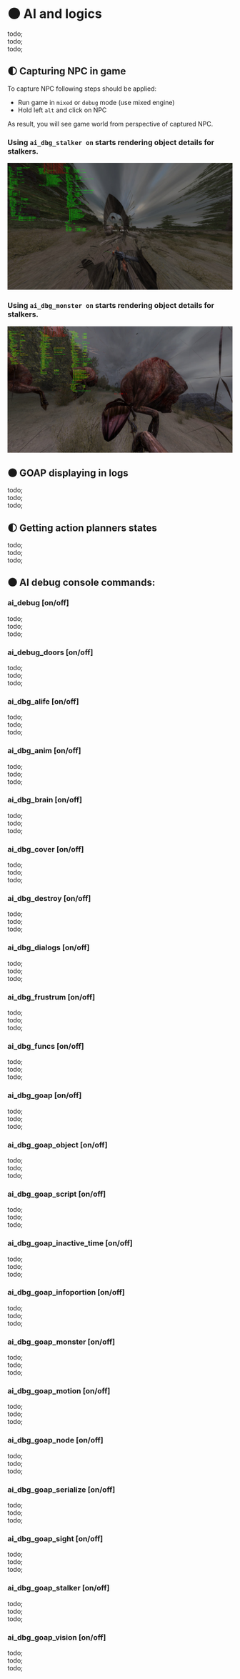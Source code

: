 # 🌑 AI and logics

todo; <br/>
todo; <br/>
todo; <br/>

## 🌓 Capturing NPC in game

To capture NPC following steps should be applied:

- Run game in `mixed` or `debug` mode (use mixed engine)
- Hold left `alt` and click on NPC

As result, you will see game world from perspective of captured NPC. <br/>

### Using `ai_dbg_stalker on` starts rendering object details for stalkers.

<img src="images/stalker_debug.jpg" alt="Ai debug preview" />


### Using `ai_dbg_monster on` starts rendering object details for stalkers.

<img src="images/monster_debug.jpg" alt="Ai debug preview" />

## 🌑 GOAP displaying in logs

todo; <br/>
todo; <br/>
todo; <br/>

## 🌓 Getting action planners states

todo; <br/>
todo; <br/>
todo; <br/>

## 🌑 AI debug console commands:

### ai_debug [on/off]

todo; <br/>
todo; <br/>
todo; <br/>

### ai_debug_doors [on/off]

todo; <br/>
todo; <br/>
todo; <br/>

### ai_dbg_alife [on/off]

todo; <br/>
todo; <br/>
todo; <br/>

### ai_dbg_anim [on/off]

todo; <br/>
todo; <br/>
todo; <br/>

### ai_dbg_brain [on/off]

todo; <br/>
todo; <br/>
todo; <br/>

### ai_dbg_cover [on/off]

todo; <br/>
todo; <br/>
todo; <br/>

### ai_dbg_destroy [on/off]

todo; <br/>
todo; <br/>
todo; <br/>

### ai_dbg_dialogs [on/off]

todo; <br/>
todo; <br/>
todo; <br/>

### ai_dbg_frustrum [on/off]

todo; <br/>
todo; <br/>
todo; <br/>

### ai_dbg_funcs [on/off]

todo; <br/>
todo; <br/>
todo; <br/>

### ai_dbg_goap [on/off]

todo; <br/>
todo; <br/>
todo; <br/>

### ai_dbg_goap_object [on/off]

todo; <br/>
todo; <br/>
todo; <br/>

### ai_dbg_goap_script [on/off]

todo; <br/>
todo; <br/>
todo; <br/>

### ai_dbg_goap_inactive_time [on/off]

todo; <br/>
todo; <br/>
todo; <br/>

### ai_dbg_goap_infoportion [on/off]

todo; <br/>
todo; <br/>
todo; <br/>

### ai_dbg_goap_monster [on/off]

todo; <br/>
todo; <br/>
todo; <br/>

### ai_dbg_goap_motion [on/off]

todo; <br/>
todo; <br/>
todo; <br/>

### ai_dbg_goap_node [on/off]

todo; <br/>
todo; <br/>
todo; <br/>

### ai_dbg_goap_serialize [on/off]

todo; <br/>
todo; <br/>
todo; <br/>

### ai_dbg_goap_sight [on/off]

todo; <br/>
todo; <br/>
todo; <br/>

### ai_dbg_goap_stalker [on/off]

todo; <br/>
todo; <br/>
todo; <br/>

### ai_dbg_goap_vision [on/off]

todo; <br/>
todo; <br/>
todo; <br/>
